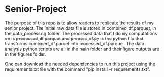 # Senior-Project
The purpose of this repo is to allow readers to replicate the results of my senior project. The initial raw data file is stored in combined_df.parquet,
in the data_processing folder. The processed data that I do my computations on is processed_df.parquet and process_df.py is the python file that 
transforms combined_df.paruet into processed_df.parquet. The data analysis python scripts are all in the main folder and their figure outputs are in the figures folder.

One can download the needed dependencies to run this project using the requirements.txt file with the command "pip install -r requirements.txt".
